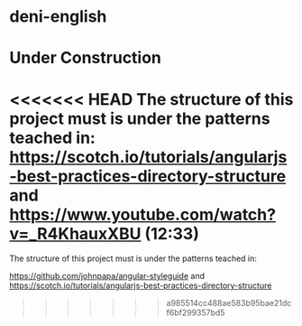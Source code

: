 # deni-english

# Under Construction

<<<<<<< HEAD
The structure of this project must is under the patterns teached in: https://scotch.io/tutorials/angularjs-best-practices-directory-structure and https://www.youtube.com/watch?v=_R4KhauxXBU (12:33)
=======
The structure of this project must is under the patterns teached in:

https://github.com/johnpapa/angular-styleguide
and
https://scotch.io/tutorials/angularjs-best-practices-directory-structure
>>>>>>> a985514cc488ae583b95bae21dcf6bf299357bd5
